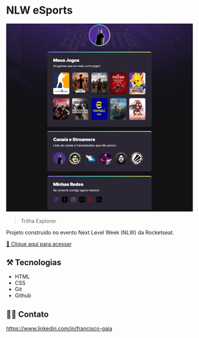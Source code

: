 # NLW eSports 

![preview](./.github/preview.png.png)

> Trilha Explorer

Projeto construido no evento Next Level Week (NLW) da Rocketseat.


[🔗 Clique aqui para acessar](https://franciscogaia.github.io/nlw-esports/)

## ⚒️ Tecnologias

- HTML
- CSS
- Git
- Github

## 👨‍💻 Contato
https://www.linkedin.com/in/francisco-gaia